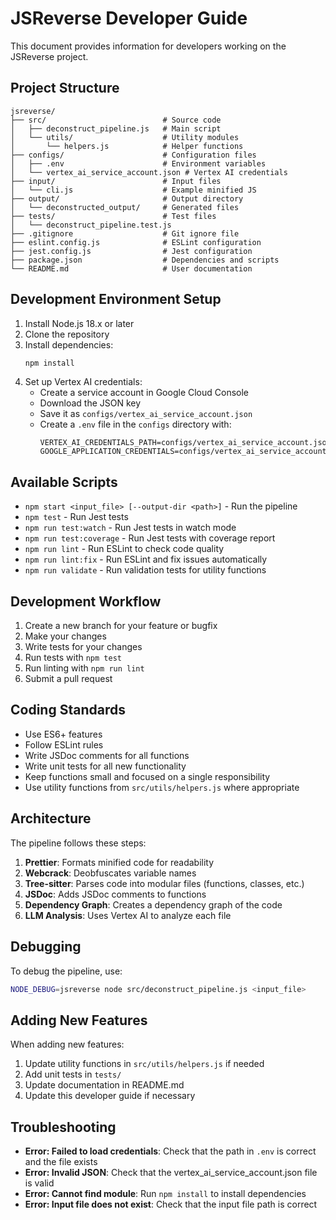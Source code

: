 # JSReverse Developer Guide

This document provides information for developers working on the JSReverse project.

## Project Structure

```
jsreverse/
├── src/                          # Source code
│   ├── deconstruct_pipeline.js   # Main script
│   └── utils/                    # Utility modules
│       └── helpers.js            # Helper functions
├── configs/                      # Configuration files
│   ├── .env                      # Environment variables
│   └── vertex_ai_service_account.json # Vertex AI credentials
├── input/                        # Input files
│   └── cli.js                    # Example minified JS
├── output/                       # Output directory
│   └── deconstructed_output/     # Generated files
├── tests/                        # Test files
│   └── deconstruct_pipeline.test.js
├── .gitignore                    # Git ignore file
├── eslint.config.js              # ESLint configuration
├── jest.config.js                # Jest configuration
├── package.json                  # Dependencies and scripts
└── README.md                     # User documentation
```

## Development Environment Setup

1. Install Node.js 18.x or later
2. Clone the repository
3. Install dependencies:
   ```bash
   npm install
   ```
4. Set up Vertex AI credentials:
   - Create a service account in Google Cloud Console
   - Download the JSON key
   - Save it as `configs/vertex_ai_service_account.json`
   - Create a `.env` file in the `configs` directory with:
     ```
     VERTEX_AI_CREDENTIALS_PATH=configs/vertex_ai_service_account.json
     GOOGLE_APPLICATION_CREDENTIALS=configs/vertex_ai_service_account.json
     ```

## Available Scripts

- `npm start <input_file> [--output-dir <path>]` - Run the pipeline
- `npm test` - Run Jest tests
- `npm run test:watch` - Run Jest tests in watch mode
- `npm run test:coverage` - Run Jest tests with coverage report
- `npm run lint` - Run ESLint to check code quality
- `npm run lint:fix` - Run ESLint and fix issues automatically
- `npm run validate` - Run validation tests for utility functions

## Development Workflow

1. Create a new branch for your feature or bugfix
2. Make your changes
3. Write tests for your changes
4. Run tests with `npm test`
5. Run linting with `npm run lint`
6. Submit a pull request

## Coding Standards

- Use ES6+ features
- Follow ESLint rules
- Write JSDoc comments for all functions
- Write unit tests for all new functionality
- Keep functions small and focused on a single responsibility
- Use utility functions from `src/utils/helpers.js` where appropriate

## Architecture

The pipeline follows these steps:

1. **Prettier**: Formats minified code for readability
2. **Webcrack**: Deobfuscates variable names
3. **Tree-sitter**: Parses code into modular files (functions, classes, etc.)
4. **JSDoc**: Adds JSDoc comments to functions
5. **Dependency Graph**: Creates a dependency graph of the code
6. **LLM Analysis**: Uses Vertex AI to analyze each file

## Debugging

To debug the pipeline, use:

```bash
NODE_DEBUG=jsreverse node src/deconstruct_pipeline.js <input_file>
```

## Adding New Features

When adding new features:

1. Update utility functions in `src/utils/helpers.js` if needed
2. Add unit tests in `tests/`
3. Update documentation in README.md
4. Update this developer guide if necessary

## Troubleshooting

- **Error: Failed to load credentials**: Check that the path in `.env` is correct and the file exists
- **Error: Invalid JSON**: Check that the vertex_ai_service_account.json file is valid
- **Error: Cannot find module**: Run `npm install` to install dependencies
- **Error: Input file does not exist**: Check that the input file path is correct